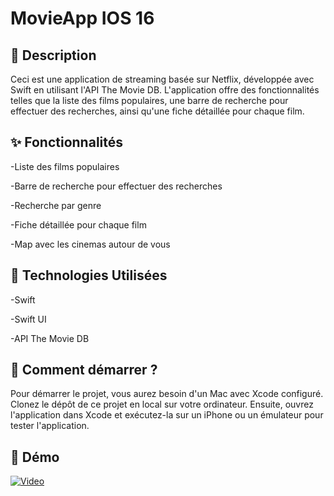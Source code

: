 # MovieApp IOS 16

## 📄 Description


Ceci est une application de streaming basée sur Netflix, développée avec Swift en utilisant l'API The Movie DB. L'application offre des fonctionnalités telles que la liste des films populaires, une barre de recherche pour effectuer des recherches, ainsi qu'une fiche détaillée pour chaque film.

## ✨ Fonctionnalités

-Liste des films populaires

-Barre de recherche pour effectuer des recherches

-Recherche par genre

-Fiche détaillée pour chaque film

-Map avec les cinemas autour de vous

## 🔧 Technologies Utilisées

-Swift

-Swift UI

-API The Movie DB


## 🚀 Comment démarrer ?
Pour démarrer le projet, vous aurez besoin d'un Mac avec Xcode configuré. Clonez le dépôt de ce projet en local sur votre ordinateur. Ensuite, ouvrez l'application dans Xcode et exécutez-la sur un iPhone ou un émulateur pour tester l'application.

## 🎥 Démo
[![Video](https://img.youtube.com/vi/8AgpWk0UNQY/0.jpg)](https://youtu.be/8AgpWk0UNQY)
